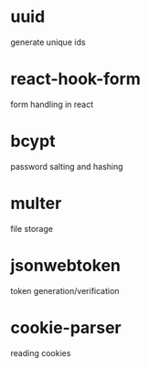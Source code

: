 # uuid
generate unique ids
# react-hook-form
form handling in react
# bcypt
password salting and hashing
# multer
file storage
# jsonwebtoken
token generation/verification
# cookie-parser
reading cookies



